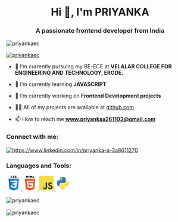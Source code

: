 <h1 align="center">Hi 👋, I'm PRIYANKA</h1>
<h3 align="center">A passionate frontend developer from India</h3>

<p align="left"> <img src="https://komarev.com/ghpvc/?username=priyankaec&label=Profile%20views&color=0e75b6&style=flat" alt="priyankaec" /> </p>

<p align="left"> <a href="https://github.com/ryo-ma/github-profile-trophy"><img src="https://github-profile-trophy.vercel.app/?username=priyankaec" alt="priyankaec" /></a> </p>

- 🔭 I’m currently pursuing my BE-ECE at **VELALAR COLLEGE FOR ENGINEERING AND TECHNOLOGY, ERODE.**

- 🌱 I’m currently learning **JAVASCRIPT**

- 👯 I’m currently working on **Frontend Development projects**

- 👨‍💻 All of my projects are available at [github.com](https://github.com/PRIYANKAec)

- 📫 How to reach me **www.priyankaa261103@gmail.com**

<h3 align="left">Connect with me:</h3>
<p align="left">
<a href="https://www.linkedin.com/in/priyanka-a-3a8611270" target="blank"><img align="center" src="https://raw.githubusercontent.com/rahuldkjain/github-profile-readme-generator/master/src/images/icons/Social/linked-in-alt.svg" alt="https://www.linkedin.com/in/priyanka-a-3a8611270" height="30" width="40" /></a>
</p>

<h3 align="left">Languages and Tools:</h3>
<p align="left"> <a href="https://www.w3schools.com/css/" target="_blank" rel="noreferrer"> <img src="https://raw.githubusercontent.com/devicons/devicon/master/icons/css3/css3-original-wordmark.svg" alt="css3" width="40" height="40"/> </a> <a href="https://www.w3.org/html/" target="_blank" rel="noreferrer"> <img src="https://raw.githubusercontent.com/devicons/devicon/master/icons/html5/html5-original-wordmark.svg" alt="html5" width="40" height="40"/> </a> <a href="https://developer.mozilla.org/en-US/docs/Web/JavaScript" target="_blank" rel="noreferrer"> <img src="https://raw.githubusercontent.com/devicons/devicon/master/icons/javascript/javascript-original.svg" alt="javascript" width="40" height="40"/> </a> <a href="https://www.python.org" target="_blank" rel="noreferrer"> <img src="https://raw.githubusercontent.com/devicons/devicon/master/icons/python/python-original.svg" alt="python" width="40" height="40"/> </a> </p>

<p><img align="center" src="https://github-readme-stats.vercel.app/api/top-langs?username=priyankaec&show_icons=true&locale=en&layout=compact" alt="priyankaec" /></p>

<p><img align="center" src="https://github-readme-streak-stats.herokuapp.com/?user=priyankaec&" alt="priyankaec" /></p>
